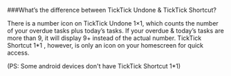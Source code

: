 ###What’s the difference between TickTick Undone & TickTick Shortcut?

There is a number icon on TickTick Undone 1×1, which counts the number of your overdue tasks plus today’s tasks. If your overdue & today’s tasks are more than 9, it will display 9+ instead of the actual number. TickTick Shortcut 1*1 , however, is only an icon on your homescreen for quick access.

(PS: Some android devices don't have TickTick Shortcut 1*1)
